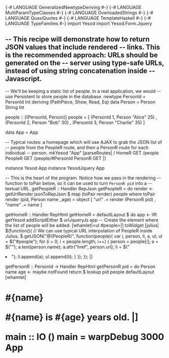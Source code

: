 {-# LANGUAGE GeneralizedNewtypeDeriving #-}
{-# LANGUAGE MultiParamTypeClasses      #-}
{-# LANGUAGE OverloadedStrings          #-}
{-# LANGUAGE QuasiQuotes                #-}
{-# LANGUAGE TemplateHaskell            #-}
{-# LANGUAGE TypeFamilies               #-}
import           Yesod
import           Yesod.Form.Jquery

-- This recipe will demonstrate how to return JSON values that include rendered
-- links. This is the recommended approach: URLs should be generated on the
-- server using type-safe URLs, instead of using string concatenation inside
-- Javascript.
--
-- We'll be keeping a static list of people. In a real application, we would
-- use Persistent to store people in the database.
newtype PersonId = PersonId Int
    deriving (PathPiece, Show, Read, Eq)
data Person = Person String Int

people :: [(PersonId, Person)]
people =
    [ (PersonId 1, Person "Alice" 25)
    , (PersonId 2, Person "Bob" 30)
    , (PersonId 3, Person "Charlie" 35)
    ]

data App = App

-- Typical routes: a homepage which will use AJAX to grab the JSON list of
-- people from the PeopleR route, and then a PersonR route for each individual
-- person.
mkYesod "App" [parseRoutes|
/ HomeR GET
/people PeopleR GET
/people/#PersonId PersonR GET
|]

instance Yesod App
instance YesodJquery App

-- This is the heart of the program. Notice how we pass in the rendering
-- function to toPair below, so it can be used to turn `PersonR pid` into a
-- textual URL.
getPeopleR :: Handler RepJson
getPeopleR = do
    render <- getUrlRender
    jsonToRepJson $ map (toPair render) people
  where
    toPair render (pid, Person name _age) = object
        [ "url" .= render (PersonR pid)
        , "name" .= name
        ]

getHomeR :: Handler RepHtml
getHomeR = defaultLayout $ do
    app <- lift getYesod
    addScriptEither $ urlJqueryJs app
    -- Create the element where the list of people will be added.
    [whamlet|<ul #people>|]
    toWidget [julius|
        $(function(){
            // We can use typical URL interpolation of PeopleR inside Julius.
            $.getJSON("@{PeopleR}", function(people){
                var i, person, li, a, ul;
                ul = $("#people");
                for (i = 0; i < people.length; i++) {
                    person = people[i];
                    a = $("<a>");
                    a.text(person.name);
                    a.attr("href", person.url);
                    li = $("<li>");
                    li.append(a);
                    ul.append(li);
                }
            });
        });
    |]

getPersonR :: PersonId -> Handler RepHtml
getPersonR pid = do
    Person name age <- maybe notFound return $ lookup pid people
    defaultLayout [whamlet|
        <h1>#{name}
        <p>#{name} is #{age} years old.
    |]

main :: IO ()
main = warpDebug 3000 App